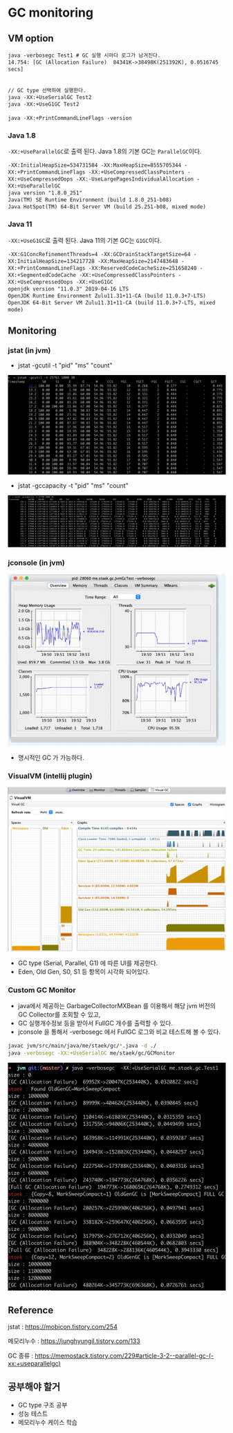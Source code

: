 # GC monitoring





## VM option

~~~
java -verbosegc Test1 # GC 실행 시마다 로그가 남겨진다.
14.754: [GC (Allocation Failure)  84341K->38498K(251392K), 0.0516745 secs]


// GC type 선택하여 실행한다.
java -XX:+UseSerialGC Test2
java -XX:+UseG1GC Test2

java -XX:+PrintCommandLineFlags -version
~~~



### Java 1.8

`-XX:+UseParallelGC`로 출력 된다. Java 1.8의 기본 GC는 `ParallelGC`이다.

```
-XX:InitialHeapSize=534731584 -XX:MaxHeapSize=8555705344 -XX:+PrintCommandLineFlags -XX:+UseCompressedClassPointers -XX:+UseCompressedOops -XX:-UseLargePagesIndividualAllocation -XX:+UseParallelGC
java version "1.8.0_251"
Java(TM) SE Runtime Environment (build 1.8.0_251-b08)
Java HotSpot(TM) 64-Bit Server VM (build 25.251-b08, mixed mode)
```

### Java 11

`-XX:+UseG1GC`로 출력 된다. Java 11의 기본 GC는 `G1GC`이다.

```
-XX:G1ConcRefinementThreads=4 -XX:GCDrainStackTargetSize=64 -XX:InitialHeapSize=134217728 -XX:MaxHeapSize=2147483648 -XX:+PrintCommandLineFlags -XX:ReservedCodeCacheSize=251658240 -XX:+SegmentedCodeCache -XX:+UseCompressedClassPointers -XX:+UseCompressedOops -XX:+UseG1GC
openjdk version "11.0.3" 2019-04-16 LTS
OpenJDK Runtime Environment Zulu11.31+11-CA (build 11.0.3+7-LTS)
OpenJDK 64-Bit Server VM Zulu11.31+11-CA (build 11.0.3+7-LTS, mixed mode)
```





## Monitoring

### jstat (in jvm)

- jstat -gcutil -t "pid" "ms" "count"

![스크린샷 2023-08-18 오후 8.40.15](./img/monitoring-01.png)

- jstat -gccapacity -t "pid" "ms" "count"

![스크린샷 2023-08-18 오후 8.40.43](./img/monitoring-02.png)



### jconsole (in jvm)

![스크린샷 2023-08-18 오후 7.53.08](./img/monitoring-03.png)

- 명시적인 GC 가 가능하다.



### VisualVM (intellij plugin)

![스크린샷 2023-08-18 오후 8.45.05](./img/monitoring-04.png)

- GC type (Serial, Parallel, G1) 에 따른 UI를 제공한다.
- Eden, Old Gen, S0, S1 등 항목이 시각화 되어있다.



### Custom GC Monitor

- java에서 제공하는 GarbageCollectorMXBean 를 이용해서 해당 jvm 버전의 GC Collector를 조회할 수 있고,
- GC 실행개수정보 등을 받아서 FullGC 개수를 출력할 수 있다.
- jconsole 을 통해서 -verbosegc 에서 FullGC 로그와 비교 테스트해 볼 수 있다.

```sh
javac jvm/src/main/java/me/staek/gc/*.java -d ./
java -verbosegc -XX:+UseSerialGC me/staek/gc/GCMonitor
```

![스크린샷 2023-08-18 오후 8.44.50](./img/monitoring-05.png)





## Reference

jstat : https://mobicon.tistory.com/254

메모리누수 : https://junghyungil.tistory.com/133

GC 종류 : https://memostack.tistory.com/229#article-3-2--parallel-gc-(-xx:+useparallelgc)





## 공부해야 할거

- GC type 구조 공부
- 성능 테스트
- 메모리누수 케이스 학습
